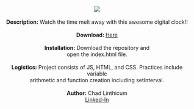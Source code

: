<p align="center">
 <img src="https://user-images.githubusercontent.com/10480470/150592878-f888fcf9-65d2-4bbb-be4a-73dcf1ef66ea.gif"><br> 
 <br>
 <b>Description:</b> Watch the time melt away with this awesome digital clock!!<br>
 <br>
 <b>Download: </b><a href="https://github.com/chadLinthicum/APP_Digital-Clock_VanillaJS">Here</a><br>
 <br>
 <b>Installation:</b> Download the repository and<br> open the index.html file.<br>
 <br>
 <b>Logistics:</b> Project consists of JS, HTML, and CSS. Practices include variable <br>arithmetic and function creation including setInterval.<br>
 <br>
 <b>Author:</b> Chad Linthicum<br>
 <a href="https://www.linkedin.com/in/chad-a-linthicum/">Linked-In<a>
</p>
